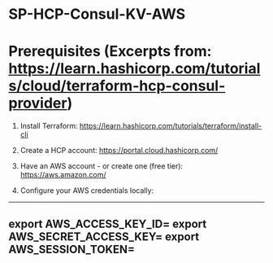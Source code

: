 # SP-HCP-Consul-KV-AWS

# Prerequisites (Excerpts from: https://learn.hashicorp.com/tutorials/cloud/terraform-hcp-consul-provider)
1. Install Terraform:
https://learn.hashicorp.com/tutorials/terraform/install-cli

2. Create a HCP account:
https://portal.cloud.hashicorp.com/

3. Have an AWS account - or create one (free tier):
https://aws.amazon.com/

4. Configure your AWS credentials locally:
----
export AWS_ACCESS_KEY_ID=<your AWS access key ID>
export AWS_SECRET_ACCESS_KEY=<your AWS secret access key>
export AWS_SESSION_TOKEN=<your AWS session token>
----





